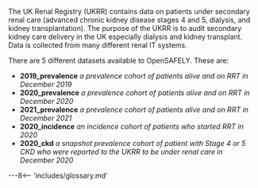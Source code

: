 The UK Renal Registry (UKRR) contains data on patients under secondary renal care (advanced chronic kidney disease stages 4 and 5, dialysis, and kidney transplantation). The purpose of the UKRR is to audit secondary kidney 
care delivery in the UK especially dialysis and kidney transplant. Data is collected from many different renal IT systems. 

There are 5 different datasets available to OpenSAFELY. These are:

* **2019_prevalence** *a prevalence cohort of patients alive and on RRT in December 2019*
* **2020_prevalence** *a prevalence cohort of patients alive and on RRT in December 2020*
* **2021_prevalence** *a prevalence cohort of patients alive and on RRT in December 2021*
* **2020_incidence** *an incidence cohort of patients who started RRT in 2020*
* **2020_ckd** *a snapshot prevalence cohort of patient with Stage 4 or 5 CKD who were reported to the UKRR to be under renal care in December 2020*

---8<-- 'includes/glossary.md'

